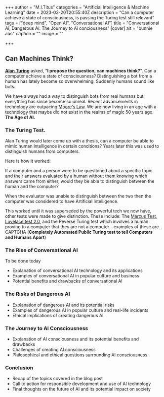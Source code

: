 +++
author = "M.I.Titus"
categories = "Artificial Intelligence & Machine Learning"
date = 2023-03-20T20:55:40Z
description = "Can a computer achieve a state of consciousness, is passing the Turing test still relevant"
tags = ["deep mind", "Open AI", "Conversational AI"]
title = "Conversational Ai, Dangerous Ai: The Journey to Ai conciousness"
[cover]
alt = "bunnie abc"
caption = ""
image = ""

+++
## Can Machines Think?

[**Alan Turing**](https://en.wikipedia.org/wiki/Alan_Turing) asked, "**I propose the question, can machines think?**". Can a computer achieve a state of consciousness? Distinguishing a bot from a human has lately become so overwhelming. Suddenly humans sound like bots.

We have always had a way to distinguish bots from real humans but everything has since become so unreal. Recent advancements in technology are outpacing [Moore's Law](https://blog.bunnieabc.com/posts/new-macbook-pro-14-16-overview-specs-96-gb-ram/). We are now living in an age with a technology that maybe did not exist in the realms of magic 50 years ago. **The Age of AI.**

### The Turing Test.

Alan Turing would later come up with a thesis, can a computer be able to mimic human intelligence in certain conditions? Years later this was used to distinguish humans from computers.

Here is how it worked:

If a computer and a person were to be questioned about a specific topic and their answers evaluated by a human without them knowing which answers came from either, would they be able to distinguish between the human and the computer?

When the evaluator was unable to distinguish between the two then the computer was considered to have Artificial Intelligence.

This worked until it was superseded by the powerful tech we now have,  other tests were made to give distinction. These include: The [Marcus Test, Lovelace test 2.0,](https://www.techtarget.com/searchenterpriseai/definition/Turing-test) and the Reverse Turing test which involves a human proving to a computer that they are not a computer - examples of these are CAPTCHA (**Completely Automated Public Turing test to tell Computers and Humans Apart**)

### The Rise of Conversational AI

To be done today

* Explanation of conversational AI technology and its applications
* Examples of conversational AI in popular culture and business
* Potential benefits and drawbacks of conversational AI

### The Risks of Dangerous AI

* Explanation of dangerous AI and its potential risks
* Examples of dangerous AI in popular culture and real-life incidents
* Ethical implications of creating dangerous AI

### The Journey to AI Consciousness

* Explanation of AI consciousness and its potential benefits and drawbacks
* Challenges of creating AI consciousness
* Philosophical and ethical questions surrounding AI consciousness

### Conclusion

* Recap of the topics covered in the blog post
* Call to action for responsible development and use of AI technology
* Final thoughts on the future of AI and its potential impact on society